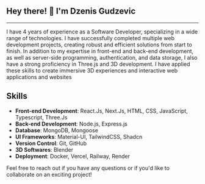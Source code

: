 <h2> Hey there! 👋 I'm Dzenis Gudzevic</h2>
<hr /> 

I have 4 years of experience as a Software Developer, specializing in a wide range of technologies. I have successfully completed multiple web development projects, creating robust and efficient solutions from start to finish. In addition to my expertise in front-end and back-end development, as well as server-side programming, authentication, and data storage, I also have a strong proficiency in Three.js and 3D development. I have applied these skills to create immersive 3D experiences and interactive web applications and websites

## Skills

- **Front-end Development**: React.Js, Next.Js, HTML, CSS, JavaScript, Typescript, Three.Js
- **Back-end Development**: Node.js, Express.js
- **Database**: MongoDB, Mongoose
- **UI Frameworks**: Material-UI, TailwindCSS, Shadcn
- **Version Control**: Git, GitHub
- **3D Softwares**: Blender
- **Deployment**: Docker, Vercel, Railway, Render


Feel free to reach out if you have any questions or if you'd like to collaborate on an exciting project!

